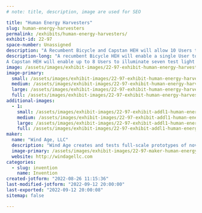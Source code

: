 ```yaml
---
# note: title, description, image are used for SEO

title: "Human Energy Harvesters"
slug: human-energy-harvesters
permalink: /exhibits/human-energy-harvesters/
exhibit-id: 22-97
space-number: Unassigned
description: "A Recumbent Bicycle and Capstan HEH will allow 10 Users to create 120vdc and light 56 or more bulbs."
description-long: "A recumbent Bicycle HEH will enable a single User to exercise arms and legs while making DC electricity, as evidenced by the illumination of 6 bulbs. A wattmeter will display the energy created digitally, in real time.
A Capstan HEH will enable up to 8 Users to illuminate seven test light stands for a total of 48 bulbs. The illumination is directly proportional to the number of Users and the sweat energy expended, so there is the potential for learning about Ohm&#039;s Law."
image: /assets/images/exhibit-images/22-97-exhibit-human-energy-harvesters-heh-night-video-final-8-9-22-large.jpeg
image-primary: 
  small: /assets/images/exhibit-images/22-97-exhibit-human-energy-harvesters-heh-night-video-final-8-9-22-small.jpeg
  medium: /assets/images/exhibit-images/22-97-exhibit-human-energy-harvesters-heh-night-video-final-8-9-22-medium.jpeg
  large: /assets/images/exhibit-images/22-97-exhibit-human-energy-harvesters-heh-night-video-final-8-9-22-large.jpeg
  full: /assets/images/exhibit-images/22-97-exhibit-human-energy-harvesters-heh-night-video-final-8-9-22-full.jpeg
additional-images: 
  - 1:
    small: /assets/images/exhibit-images/22-97-exhibit-addl1-human-energy-harvesters-windagellc-logo-colors-small.png
    medium: /assets/images/exhibit-images/22-97-exhibit-addl1-human-energy-harvesters-windagellc-logo-colors-medium.png
    large: /assets/images/exhibit-images/22-97-exhibit-addl1-human-energy-harvesters-windagellc-logo-colors-large.png
    full: /assets/images/exhibit-images/22-97-exhibit-addl1-human-energy-harvesters-windagellc-logo-colors-full.png
maker: 
  name: "Wind Age, LLC"
  description: "Wind Age creates and tests full-scale prototypes of novel clean energy devices such as the Traffic-Driven Generator for roads and railways, and Human Energy Harvesters such as the Bicycle-and-Flywheel, the Squirrel Cage,  and the Capstan."
  image-primary: /assets/images/exhibit-images/22-97-maker-human-energy-harvesters-heh-night-plan-view-drone-medium.jpeg
  website: http://windagellc.com
categories: 
  - slug: invention
    name: Invention
created-jotform: "2022-08-26 11:15:36"
last-modified-jotform: "2022-09-12 20:00:00"
last-exported: "2022-09-12 20:00:08"
sitemap: false

---
```

